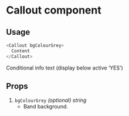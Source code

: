 # Callout component<br/>

## Usage

~~~js
<Callout bgColourGrey>
  Content
</Callout>
~~~

Conditional info text (display below active ‘YES')

## Props

1. `bgColourGrey` *(optional) string*
    * Band background.


